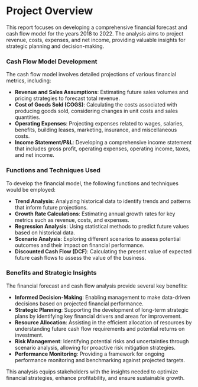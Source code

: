 # **Project Overview**

This report focuses on developing a comprehensive financial forecast and cash flow model for the years 2018 to 2022. The analysis aims to project revenue, costs, expenses, and net income, providing valuable insights for strategic planning and decision-making.

### Cash Flow Model Development

The cash flow model involves detailed projections of various financial metrics, including:

- **Revenue and Sales Assumptions**: Estimating future sales volumes and pricing strategies to forecast total revenue.
- **Cost of Goods Sold (COGS)**: Calculating the costs associated with producing goods sold, considering changes in unit costs and sales quantities.
- **Operating Expenses**: Projecting expenses related to wages, salaries, benefits, building leases, marketing, insurance, and miscellaneous costs.
- **Income Statement/P&L**: Developing a comprehensive income statement that includes gross profit, operating expenses, operating income, taxes, and net income.

### Functions and Techniques Used

To develop the financial model, the following functions and techniques would be employed:

- **Trend Analysis**: Analyzing historical data to identify trends and patterns that inform future projections.
- **Growth Rate Calculations**: Estimating annual growth rates for key metrics such as revenue, costs, and expenses.
- **Regression Analysis**: Using statistical methods to predict future values based on historical data.
- **Scenario Analysis**: Exploring different scenarios to assess potential outcomes and their impact on financial performance.
- **Discounted Cash Flow (DCF)**: Calculating the present value of expected future cash flows to assess the value of the business.

### Benefits and Strategic Insights

The financial forecast and cash flow analysis provide several key benefits:

- **Informed Decision-Making**: Enabling management to make data-driven decisions based on projected financial performance.
- **Strategic Planning**: Supporting the development of long-term strategic plans by identifying key financial drivers and areas for improvement.
- **Resource Allocation**: Assisting in the efficient allocation of resources by understanding future cash flow requirements and potential returns on investment.
- **Risk Management**: Identifying potential risks and uncertainties through scenario analysis, allowing for proactive risk mitigation strategies.
- **Performance Monitoring**: Providing a framework for ongoing performance monitoring and benchmarking against projected targets.

This analysis equips stakeholders with the insights needed to optimize financial strategies, enhance profitability, and ensure sustainable growth.
